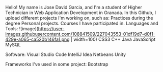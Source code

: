 Hello!
My name is Jose David Garcia, and I'm a student of Higher Technician in Web Application Development in Granada.
In this Github, I upload different projects I'm working on, such as:
Practices during the degree
Personal projects.
Courses I have participated in.
Languages and Tools:
![image](https://user-images.githubusercontent.com/108841509/227043553-01df19d7-d0f1-429e-a065-ca520b146fa1.png | width=100)
CSS3
C++
Java
JavaScript
MySQL

Software:
Visual Studio Code
IntelliJ Idea
Netbeans
Unity

Frameworks I've used in some project:
Bootstrap

